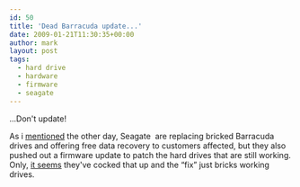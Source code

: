 ```yaml
---
id: 50
title: 'Dead Barracuda update...'
date: 2009-01-21T11:30:35+00:00
author: mark
layout: post
tags:
  - hard drive
  - hardware
  - firmware
  - seagate
---
```

...Don't update!

As i [mentioned](/blog/2009/01/dead-barracuda/) the other day, Seagate  are replacing bricked Barracuda drives and offering free data recovery to customers affected, but they also pushed out a firmware update to patch the hard drives that are still working. Only, [it seems](http://www.theinquirer.net/inquirer/news/530/1050530/seagate-bungles-firmware-update) they've cocked that up and the &#8220;fix&#8221; just bricks working drives.
